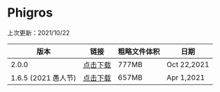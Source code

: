 # Phigros
上次更新：2021/10/22  

|  版本   | 链接  | 粗略文件体积  | 日期  |  
|  ----  | ----  | ----  | ----  |
|2.0.0|[点击下载](http://router.mbrjun.com:30090/#s/7ej9WdWQ)|777MB|Oct 22,2021
|1.6.5 (2021 愚人节)|[点击下载](http://router.mbrjun.com:30090/#s/7aVomCIQ)|657MB|Apr 1,2021
